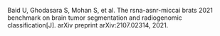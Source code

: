 Baid U, Ghodasara S, Mohan S, et al. The rsna-asnr-miccai brats 2021 benchmark on brain tumor segmentation and radiogenomic classification[J]. arXiv preprint arXiv:2107.02314, 2021.
